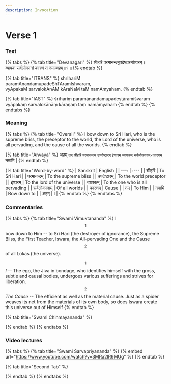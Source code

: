 ```yaml
---
description: Invocation
---
```


# Verse 1

### Text

{% tabs %}
{% tab title="Devanagari" %}
श्रीहरिं परमानन्दमुपदेष्टारमीश्वरम्।  
व्यापकं सर्वलोकानां कारणं तं नमाम्यहम्॥१॥
{% endtab %}

{% tab title="ITRANS" %}
shrIhariM paramAnandamupadeShTAramIshvaram,  
vyApakaM sarvalokAnAM kAraNaM taM namAmyaham. 
{% endtab %}

{% tab title="IAST" %}
śrīhariṃ paramānandamupadeṣṭāramīśvaram   
vyāpakaṃ sarvalokānāṃ kāraṇaṃ taṃ namāmyaham
{% endtab %}
{% endtabs %}

### Meaning

{% tabs %}
{% tab title="Overall" %}
I bow down to Sri Hari, who is the supreme bliss, the preceptor to the world, the Lord of the universe, who is all pervading, and the cause of all the worlds.
{% endtab %}

{% tab title="Anvaya" %}
अहम् `तम्` `श्रीहरिं` `परमानन्दम्` `उपदेष्टारम्` `ईश्वरम्` `व्यापकम्` `सर्वलोकानाम्-कारणम्` नमामि \|
{% endtab %}

{% tab title="Word-by-word" %}
| Sanskrit | English |
| ---: | :--- |
| श्रीहरिं | To Sri Hari |
| परमानन्दम् | To the supreme bliss |
| उपदेष्टारम् | To the world preceptor |
| ईश्वरम् | To the lord of the universe |
| व्यापकम् | To the one who is all pervading |
| सर्वलोकानाम् | Of all worlds |
| कारणम् | Cause |
| तम् | To Him |
| नमामि | Bow down to |
| अहम् | I |
{% endtab %}
{% endtabs %}

### Commentaries

{% tabs %}
{% tab title="Swami Vimuktananda" %}
I $$^1$$ bow down to Him -- to Sri Hari \(the destroyer of ignorance\), the Supreme Bliss, the First Teacher, Iswara, the All-pervading One and the Cause$$^2$$ of all Lokas \(the universe\).

$$^1$$_I_ -- The ego, the Jiva in bondage, who identifies himself with the gross, subtle and causal bodies, undergoes various sufferings and strives for liberation.   
$$^2$$_The Cause_ -- The efficient as well as the material cause. Just as a spider weaves its net from the materials of its own body, so does Iswara create this universe out of Himself
{% endtab %}

{% tab title="Swami Chinmayananda" %}

{% endtab %}
{% endtabs %}

### Video lectures

{% tabs %}
{% tab title="Swami Sarvapriyananda" %}
{% embed url="https://www.youtube.com/watch?v=3MRa2lR9MUg" %}
{% endtab %}

{% tab title="Second Tab" %}

{% endtab %}
{% endtabs %}



